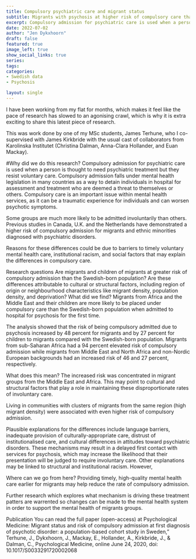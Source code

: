 ```yaml
---
title: Compulsory psychiatric care and migrant status
subtitle: Migrants with psychosis at higher risk of compulsory care than Swedish-born
excerpt: Compulsory admission for psychiatric care is used when a person is thought to need psychiatric treatment but they resist voluntary care. 
date: 2022-07-02
author: "Jen Dykxhoorn"
draft: false
featured: true
image_left: true
show_social_links: true
series:
tags: 
categories:
- Swedish data
- Psychosis

layout: single
---
```


I have been working from my flat for months, which makes it feel like the pace of research has slowed to an agonising crawl, which is why it is extra exciting to share this latest piece of research.

This was work done by one of my MSc students, James Terhune, who I co-supervised with James Kirkbride with the usual cast of collaborators from Karolinska Institutet (Christina Dalman, Anna-Clara Hollander, and Euan Mackay).


#Why did we do this research?
Compulsory admission for psychiatric care is used when a person is thought to need psychiatric treatment but they resist voluntary care. Compulsory admission falls under mental health legislation in many countries as a way to detain individuals in hospital for assessment and treatment who are deemed a threat to themselves or others. Compulsory care is an important issue within mental health services, as it can be a traumatic experience for individuals and can worsen psychotic symptoms.

Some groups are much more likely to be admitted involuntarily than others. Previous studies in Canada, U.K. and the Netherlands have demonstrated a higher risk of compulsory admission for migrants and ethnic minorities diagnosed with psychiatric disorders.

Reasons for these differences could be due to barriers to timely voluntary mental health care, institutional racism, and social factors that may explain the differences in compulsory care.

Research questions
Are migrants and children of migrants at greater risk of compulsory admission than the Swedish-born population?
Are these differences attributable to cultural or structural factors, including region of origin or neighbourhood characteristics like migrant density, population density, and deprivation?
What did we find?
Migrants from Africa and the Middle East and their children are more likely to be placed under compulsory care than the Swedish-born population when admitted to hospital for psychosis for the first time.

The analysis showed that the risk of being compulsory admitted due to psychosis increased by 48 percent for migrants and by 27 percent for children to migrants compared with the Swedish-born population. Migrants from sub-Saharan Africa had a 94 percent elevated risk of compulsory admission while migrants from Middle East and North Africa and non-Nordic European backgrounds had an increased risk of 46 and 27 percent, respectively.

What does this mean?
The increased risk was concentrated in migrant groups from the Middle East and Africa. This may point to cultural and structural factors that play a role in maintaining these disproportionate rates of involuntary care.

Living in communities with clusters of migrants from the same region (high migrant density) were associated with even higher risk of compulsory admission.

Plausible explanations for the differences include language barriers, inadequate provision of culturally-appropriate care, distrust of institutionalised care, and cultural differences in attitudes toward psychiatric disorders. These mechanisms may result in a delayed first contact with services for psychosis, which may increase the likelihood that their presentation will be judged to require involuntary care. Other explanations may be linked to structural and institutional racism. However,

Where can we go from here?
Providing timely, high-quality mental health care earlier for migrants may help reduce the rate of compulsory admission.

Further research which explores what mechanism is driving these treatment patters are warrented so changes can be made to the mental health system in order to support the mental health of migrants groups.

Publication
You can read the full paper (open-access) at Psychological Medicine: Migrant status and risk of compulsory admission at first diagnosis of psychotic disorder: a population-based cohort study in Sweden,” Terhune, J., Dykxhoorn, J., Mackay, E., Hollander, A., Kirkbride, J., & Dalman, C., Psychological Medicine, online June 24, 2020, doi: 10.1017/S0033291720002068
